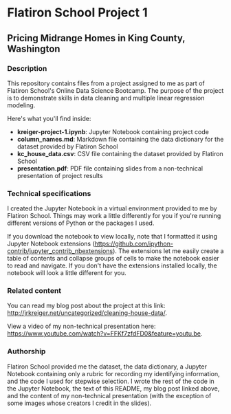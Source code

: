 # Flatiron School Project 1
## Pricing Midrange Homes in King County, Washington


### Description
This repository contains files from a project assigned to me as part of Flatiron School's Online Data Science Bootcamp. The purpose of the project is to demonstrate skills in data cleaning and multiple linear regression modeling.

Here's what you'll find inside:
- **kreiger-project-1.ipynb**: Jupyter Notebook containing project code
- **column_names.md**: Markdown file containing the data dictionary for the dataset provided by Flatiron School
- **kc_house_data.csv**: CSV file containing the dataset provided by Flatiron School
- **presentation.pdf**: PDF file containing slides from a non-technical presentation of project results

### Technical specifications
I created the Jupyter Notebook in a virtual environment provided to me by Flatiron School. Things may work a little differently for you if you're running different versions of Python or the packages I used.

If you download the notebook to view locally, note that I formatted it using Jupyter Notebook extensions (https://github.com/ipython-contrib/jupyter_contrib_nbextensions). The extensions let me easily create a table of contents and collapse groups of cells to make the notebook easier to read and navigate. If you don't have the extensions installed locally, the notebook will look a little different for you.

### Related content
You can read my blog post about the project at this link: http://jrkreiger.net/uncategorized/cleaning-house-data/.

View a video of my non-technical presentation here: https://www.youtube.com/watch?v=FFKf7zfdFD0&feature=youtu.be.

### Authorship
Flatiron School provided me the dataset, the data dictionary, a Jupyter Notebook containing only a rubric for recording my identifying information, and the code I used for stepwise selection. I wrote the rest of the code in the Jupyter Notebook, the text of this README, my blog post linked above, and the content of my non-technical presentation (with the exception of some images whose creators I credit in the slides). 
